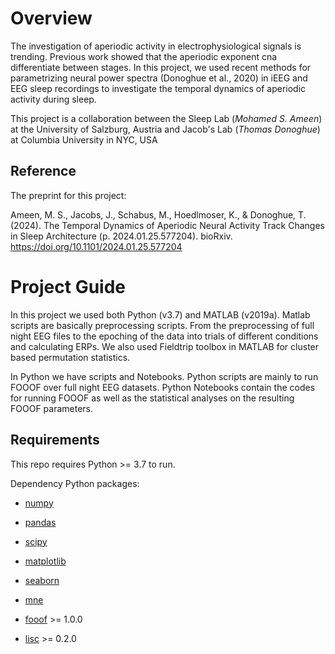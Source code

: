 # Overview

The investigation of aperiodic activity in electrophysiological signals is trending. Previous work showed that the aperiodic exponent cna differentiate between stages.
In this project, we used recent methods for parametrizing neural power spectra  (Donoghue et al., 2020) in iEEG and EEG sleep recordings to investigate the temporal dynamics of aperiodic activity during sleep.

This project is a collaboration between the Sleep Lab (_Mohamed S. Ameen_) at the University of Salzburg, Austria and Jacob's Lab (_Thomas Donoghue_) at Columbia University in NYC, USA


## Reference

The preprint for this project:

Ameen, M. S., Jacobs, J., Schabus, M., Hoedlmoser, K., & Donoghue, T. (2024). The Temporal Dynamics of Aperiodic Neural Activity Track 
Changes in Sleep Architecture (p. 2024.01.25.577204). bioRxiv. https://doi.org/10.1101/2024.01.25.577204


# Project Guide

In this project we used both Python (v3.7) and MATLAB (v2019a). Matlab scripts are basically preprocessing scripts. 
From the preprocessing of full night EEG files to the epoching of the data into trials of different conditions and calculating ERPs. 
We also used Fieldtrip toolbox in MATLAB for cluster based permutation statistics.

In Python we have scripts and Notebooks. Python scripts are mainly to run FOOOF over full night EEG datasets. 
Python Notebooks contain the codes for running FOOOF as well as the statistical analyses on the resulting FOOOF parameters.


## Requirements

This repo requires Python >= 3.7 to run.

Dependency Python packages:
- [numpy](https://github.com/numpy/numpy)
- [pandas](https://github.com/pandas-dev/pandas)
- [scipy](https://github.com/scipy/scipy)
- [matplotlib](https://github.com/matplotlib/matplotlib)
- [seaborn](https://github.com/mwaskom/seaborn)

- [mne](https://github.com/mne-tools/mne-python)
- [fooof](https://fooof-tools.github.io/fooof/index.html) >= 1.0.0 
- [lisc](https://github.com/lisc-tools/lisc/tree/main/tutorials)  >= 0.2.0 

